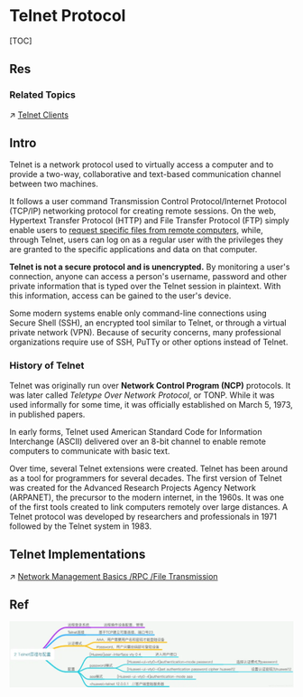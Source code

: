 # Telnet Protocol

[TOC]



## Res
### Related Topics
↗ [Telnet Clients](../../../../🥷🏼%20Operating%20Systems%20&%20Kernels%20(Engineering%20Part)/🐚%20Shell%20&%20Terminals%20(Console)/Terminal%20Emulators/Remote%20Terminal%20&%20Other%20Communications%20Programs/Telnet%20Clients/Telnet%20Clients.md)



## Intro
Telnet is a network protocol used to virtually access a computer and to provide a two-way, collaborative and text-based communication channel between two machines.

It follows a user command Transmission Control Protocol/Internet Protocol (TCP/IP) networking protocol for creating remote sessions. On the web, Hypertext Transfer Protocol (HTTP) and File Transfer Protocol (FTP) simply enable users to [request specific files from remote computers](https://www.techtarget.com/searchnetworking/tip/Understanding-the-FTP-PORT-command), while, through Telnet, users can log on as a regular user with the privileges they are granted to the specific applications and data on that computer.

**Telnet is not a secure protocol and is unencrypted.** By monitoring a user's connection, anyone can access a person's username, password and other private information that is typed over the Telnet session in plaintext. With this information, access can be gained to the user's device.

Some modern systems enable only command-line connections using Secure Shell (SSH), an encrypted tool similar to Telnet, or through a virtual private network (VPN). Because of security concerns, many professional organizations require use of SSH, PuTTy or other options instead of Telnet.

### History of Telnet
Telnet was originally run over **Network Control Program (NCP)** protocols. It was later called *Teletype Over Network Protocol*, or TONP. While it was used informally for some time, it was officially established on March 5, 1973, in published papers.

In early forms, Telnet used American Standard Code for Information Interchange (ASCII) delivered over an 8-bit channel to enable remote computers to communicate with basic text.

Over time, several Telnet extensions were created. Telnet has been around as a tool for programmers for several decades. The first version of Telnet was created for the Advanced Research Projects Agency Network (ARPANET), the precursor to the modern internet, in the 1960s. It was one of the first tools created to link computers remotely over large distances. A Telnet protocol was developed by researchers and professionals in 1971 followed by the Telnet system in 1983.



## Telnet Implementations
↗ [Network Management Basics /RPC /File Transmission](../../../../🥷🏼%20Operating%20Systems%20&%20Kernels%20(Engineering%20Part)/Linux%20(Derived%20From%20UNIX%20Family)/Linux%20Free%20Software%20&%20OSS%20(Open%20Source%20Software)/Network%20Management/Network%20Management%20Basics.md#RPC%20/File%20Transmission)



## Ref
[Telnet Introduction]: https://www.techtarget.com/searchnetworking/definition/Telnet

[👍 全网最全网络基础思维导图（38张) | SDNLAB]: https://mp.weixin.qq.com/s/jlstOkjnJtrLKOGtWedebA
![](../../../../../../Assets/Pics/Pasted%20image%2020250316222517.png)

